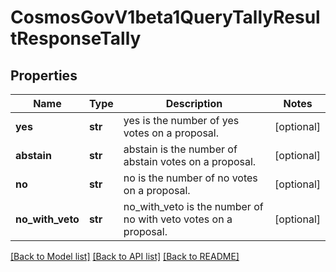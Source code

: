 # CosmosGovV1beta1QueryTallyResultResponseTally

## Properties
Name | Type | Description | Notes
------------ | ------------- | ------------- | -------------
**yes** | **str** | yes is the number of yes votes on a proposal. | [optional] 
**abstain** | **str** | abstain is the number of abstain votes on a proposal. | [optional] 
**no** | **str** | no is the number of no votes on a proposal. | [optional] 
**no_with_veto** | **str** | no_with_veto is the number of no with veto votes on a proposal. | [optional] 

[[Back to Model list]](../README.md#documentation-for-models) [[Back to API list]](../README.md#documentation-for-api-endpoints) [[Back to README]](../README.md)

